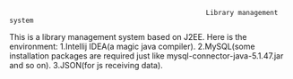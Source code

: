                                                      Library management system
This is a library management system based on J2EE.
Here is the environment:
          1.Intellij IDEA(a magic java compiler).
          2.MySQL(some installation packages are required just like mysql-connector-java-5.1.47.jar and so on).
          3.JSON(for js receiving data).
